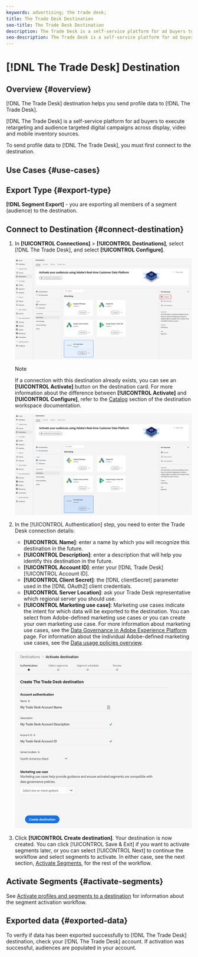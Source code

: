 ```yaml
---
keywords: advertising; the trade desk;
title: The Trade Desk Destination
seo-title: The Trade Desk Destination
description: The Trade Desk is a self-service platform for ad buyers to execute retargeting and audience targeted digital campaigns across display, video and mobile inventory sources.
seo-description: The Trade Desk is a self-service platform for ad buyers to execute retargeting and audience targeted digital campaigns across display, video and mobile inventory sources.
---
```


# [!DNL The Trade Desk] Destination 

## Overview {#overview}

[!DNL The Trade Desk] destination helps you send profile data to [!DNL The Trade Desk].

[!DNL The Trade Desk] is a self-service platform for ad buyers to execute retargeting and audience targeted digital campaigns across display, video and mobile inventory sources.

To send profile data to [!DNL The Trade Desk], you must first connect to the destination.

## Use Cases {#use-cases}

## Export Type {#export-type}

**[!DNL Segment Export]** - you are exporting all members of a segment (audience) to the destination.

## Connect to Destination {#connect-destination}

1.  In **[!UICONTROL Connections]** > **[!UICONTROL Destinations]**, select [!DNL The Trade Desk], and select **[!UICONTROL Configure]**.

    ![Configure The Trade Desk Destination](assets/tradedesk-destination-configure.png)

    >[!NOTE]
    >
    >If a connection with this destination already exists, you can see an **[!UICONTROL Activate]** button on the destination card. For more information about the difference between **[!UICONTROL Activate]** and **[!UICONTROL Configure]**, refer to the [Catalog](../destinations/destinations-workspace.md#catalog) section of the destination workspace documentation.
    >
    >![Activate The Trade Desk Destination](assets/tradedesk-destination-activate.png)

1. In the [!UICONTROL Authentication] step, you need to enter the Trade Desk connection details:
   * **[!UICONTROL Name]**: enter a name by which you will recognize this destination in the future.
   * **[!UICONTROL Description]**: enter a description that will help you identify this destination in the future.
   * **[!UICONTROL Account ID]**: enter your [!DNL Trade Desk] [!UICONTROL Account ID].
   * **[!UICONTROL Client Secret]**: the [!DNL clientSecret] parameter used in the [!DNL OAuth2] client credentials.
   * **[!UICONTROL Server Location]**: ask your Trade Desk representative which regional server you should use.
   * **[!UICONTROL Marketing use case]**: Marketing use cases indicate the intent for which data will be exported to the destination. You can select from Adobe-defined marketing use cases or you can create your own marketing use case. For more information about marketing use cases, see the [Data Governance in Adobe Experience Platform](../privacy/data-governance-overview.md#destinations) page. For information about the individual Adobe-defined marketing use cases, see the [Data usage policies overview](../../data-governance/policies/overview.md#core-actions). 

    ![The Trade Desk Authentication Step](assets/tradedesk-destination-authentication.png)

1. Click **[!UICONTROL Create destination]**. Your destination is now created. You can click [!UICONTROL Save & Exit] if you want to activate segments later, or you can select [!UICONTROL Next] to continue the workflow and select segments to activate. In either case, see the next section, [Activate Segments](#activate-segments), for the rest of the workflow.

## Activate Segments {#activate-segments}

See [Activate profiles and segments to a destination](activate-destinations.md#select-attributes) for information about the segment activation workflow.

## Exported data {#exported-data}

To verify if data has been exported successfully to [!DNL The Trade Desk] destination, check your [!DNL The Trade Desk] account. If activation was successful, audiences are populated in your account. 
